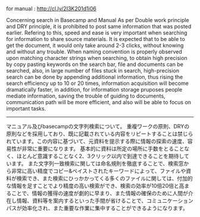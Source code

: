 for manual :
http://cl.ly/2I3K201d1i06





Concerning search in Basecamp and Manual
As per Double work principle and DRY principle, it is prohibited to post same information that was posted earlier. Refering to this, speed and ease is very important when searching for information to share source materials.
It is expected that to be able to get the document, it would only take around 2-3 clicks, without knowing and without any trouble.
When naming convention is properly observed upon matching character strings when searching, to obtain high precision by copy pasting keywords on the search bar, file and documents can be searched, also, in large number of files stuck in search,  high-precision search can be done by appending additional information, thus rising the search efficiency up to 10 or 20 times, information acquisition will become dramatically faster, in addition, for information storage pruposes people mediate information, saving the trouble of guiding to documents, communication path will be more efficient, and also will be able to focus on important tasks.

-----------

マニュアル及びbasecampの文字列検索について。
重複ワークの原則、DRYの原則などを採用しており、既に記載されている内容をリピートすることは禁じられています。この内容に基づいて、元資料を提示する際に情報の探索の速度、容易性が非常に重要になります。
基本的に資料は所定の場所に手数をとることなく、ほとんど意識することなく2、3クリック以内で到達できることを期待しています。
また文字列一致検索に関しては命名規則を徹底することで、検索窓から非常に高い精度でコピー&ペイストされたキーワードによって、ファイルや資料が検索でき、また検索にひっかかってくる多くのファイルに関しては、付加的な情報を足すことでより精度の高い検索ができ、検索の効率が10倍20倍と高まることで、情報の獲得の速度が劇的に早まり、また情報の確保のために人間が介在し情報、資料等を案内するといった手間が省けることで、コミュニケーションパスが効率化され、また重要な作業に集中することができるようになります。
